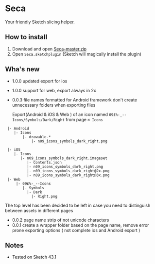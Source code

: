 # Seca

Your friendly Sketch slicing helper.

## How to install
1. Download and open [Seca-master.zip](https://github.com/iGenius-Srl/Seca/archive/master.zip)
2. Open ```Seca.sketchplugin``` (Sketch will magically install the plugin)

## Wha's new
* 1.0.0 updated export for ios
* 1.0.0 support for web, export always in 2x
* 0.0.3 file names formatted for Android framework don't create unnecessary folders when exporting files

  Export(Android & iOS & Web ) of an icon named `09£%-_--Icons/Symbols/Dark/Right` from page `⌘ Icons`
  
```
 |- Android
    |- Icons
        |- drawable-*
            |- n09_icons_symbols_dark_right.png
     
 |- iOS
    |- Icons
       |- n09_icons_symbols_dark_right.imageset
          |- Contents.json
          |- n09_icons_symbols_dark_right.png 
          |- n09_icons_symbols_dark_right@2x.png 
          |- n09_icons_symbols_dark_right@3x.png 
 |- Web
     |- 09£%-_--Icons
        |- Symbols
          |- Dark
            |- Right.png
```
  The top level has been decided to be left in case you need to distinguish between assets in different pages
  
* 0.0.2
  page name strip of not unicode characters
* 0.0.1
  create a wrapper folder based on the page name, remove error prone exporting options ( not complete ios and Android export )

## Notes
* Tested on Sketch 43.1
